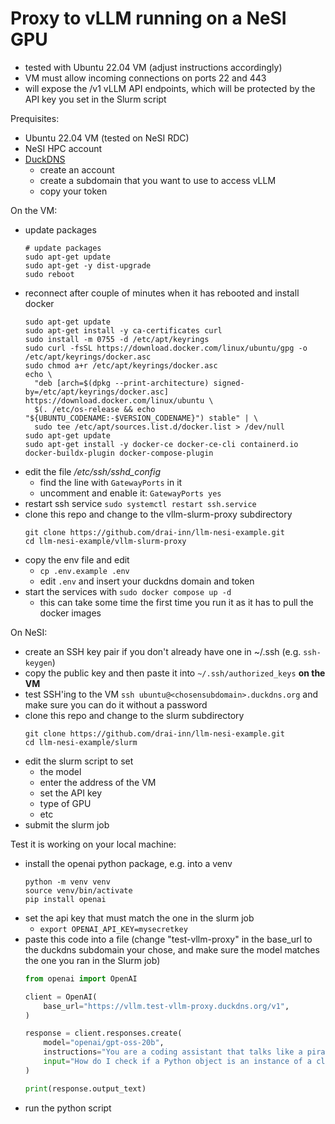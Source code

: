 # Proxy to vLLM running on a NeSI GPU

- tested with Ubuntu 22.04 VM (adjust instructions accordingly)
- VM must allow incoming connections on ports 22 and 443
- will expose the /v1 vLLM API endpoints, which will be protected by the API key you set in the Slurm script


Prequisites:

- Ubuntu 22.04 VM (tested on NeSI RDC)
- NeSI HPC account
- [DuckDNS](https://www.duckdns.org/)
  - create an account
  - create a subdomain that you want to use to access vLLM
  - copy your token

On the VM:

- update packages
  ```
  # update packages
  sudo apt-get update
  sudo apt-get -y dist-upgrade
  sudo reboot
  ```
- reconnect after couple of minutes when it has rebooted and install docker
  ```
  sudo apt-get update
  sudo apt-get install -y ca-certificates curl
  sudo install -m 0755 -d /etc/apt/keyrings
  sudo curl -fsSL https://download.docker.com/linux/ubuntu/gpg -o /etc/apt/keyrings/docker.asc
  sudo chmod a+r /etc/apt/keyrings/docker.asc
  echo \
    "deb [arch=$(dpkg --print-architecture) signed-by=/etc/apt/keyrings/docker.asc] https://download.docker.com/linux/ubuntu \
    $(. /etc/os-release && echo "${UBUNTU_CODENAME:-$VERSION_CODENAME}") stable" | \
    sudo tee /etc/apt/sources.list.d/docker.list > /dev/null
  sudo apt-get update
  sudo apt-get install -y docker-ce docker-ce-cli containerd.io docker-buildx-plugin docker-compose-plugin
  ```
- edit the file */etc/ssh/sshd_config*
  - find the line with `GatewayPorts` in it
  - uncomment and enable it: `GatewayPorts yes`
- restart ssh service
  `sudo systemctl restart ssh.service`
- clone this repo and change to the vllm-slurm-proxy subdirectory
  ```
  git clone https://github.com/drai-inn/llm-nesi-example.git
  cd llm-nesi-example/vllm-slurm-proxy
  ```
- copy the env file and edit
  - `cp .env.example .env`
  - edit `.env` and insert your duckdns domain and token
- start the services with `sudo docker compose up -d`
  - this can take some time the first time you run it as it has to pull the docker images

On NeSI:

- create an SSH key pair if you don't already have one in ~/.ssh (e.g. `ssh-keygen`)
- copy the public key and then paste it into `~/.ssh/authorized_keys` **on the VM**
- test SSH'ing to the VM `ssh ubuntu@<chosensubdomain>.duckdns.org` and make sure you can do it without a password
- clone this repo and change to the slurm subdirectory
  ```
  git clone https://github.com/drai-inn/llm-nesi-example.git
  cd llm-nesi-example/slurm
  ```
- edit the slurm script to set
  - the model
  - enter the address of the VM
  - set the API key
  - type of GPU
  - etc
- submit the slurm job

Test it is working on your local machine:

- install the openai python package, e.g. into a venv
  ```
  python -m venv venv
  source venv/bin/activate
  pip install openai
  ```
- set the api key that must match the one in the slurm job
  - `export OPENAI_API_KEY=mysecretkey`
- paste this code into a file (change "test-vllm-proxy" in the base_url to the duckdns subdomain your chose, and make sure the model matches the one you ran in the Slurm job)
  ```python
  from openai import OpenAI

  client = OpenAI(
      base_url="https://vllm.test-vllm-proxy.duckdns.org/v1",
  )

  response = client.responses.create(
      model="openai/gpt-oss-20b",
      instructions="You are a coding assistant that talks like a pirate.",
      input="How do I check if a Python object is an instance of a class?",
  )

  print(response.output_text)
  ```
- run the python script
